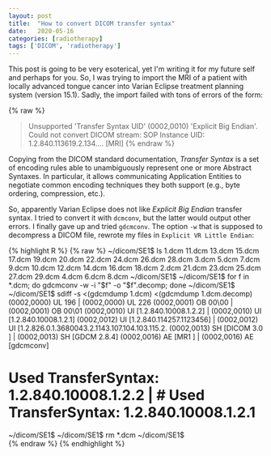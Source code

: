 ```yaml
---
layout: post
title:  "How to convert DICOM transfer syntax"
date:   2020-05-16
categories: [radiotherapy]
tags: ['DICOM', 'radiotherapy']
---
```


This post is going to be very esoterical, yet I'm writing it for my future self and perhaps for you. So, I was trying to import the MRI of a patient with locally advanced tongue cancer into Varian Eclipse treatment planning system (version 15.1). Sadly, the import failed with tons of errors of the form:

{% raw %}
> Unsupported 'Transfer Syntax UID' (0002,0010) 'Explicit Big Endian'.<br>
> Could not convert DICOM stream: SOP Instance UID: 1.2.840.113619.2.134.... [MRI]
{% endraw %}

Copying from the DICOM standard documentation, *Transfer Syntax* is a set of encoding rules able to unambiguously represent one or more Abstract Syntaxes. In particular, it allows communicating Application Entities to negotiate common encoding techniques they both support (e.g., byte ordering, compression, etc.).

So, apparently Varian Eclipse does not like *Explicit Big Endian* transfer syntax. I tried to convert it with `dcmconv`, but the latter would output other errors. I finally gave up and tried `gdcmconv`. The option `-w` that is supposed to decompress a DICOM file, rewrote my files in `Explicit VR Little Endian`:

{% highlight R %}
{% raw %}
~/dicom/SE1$ ls
1.dcm  11.dcm  13.dcm  15.dcm  17.dcm  19.dcm  20.dcm  22.dcm  24.dcm  26.dcm  28.dcm  3.dcm  5.dcm  7.dcm
9.dcm  10.dcm  12.dcm  14.dcm  16.dcm  18.dcm  2.dcm   21.dcm  23.dcm  25.dcm  27.dcm  29.dcm  4.dcm  6.dcm
8.dcm
~/dicom/SE1$
~/dicom/SE1$ for f in *.dcm; do gdcmconv -w -i "$f" -o "$f".decomp; done
~/dicom/SE1$
~/dicom/SE1$ sdiff -s <(gdcmdump 1.dcm) <(gdcmdump 1.dcm.decomp)
(0002,0000) UL 196                            | (0002,0000) UL 226
(0002,0001) OB 00\00                          | (0002,0001) OB 00\01
(0002,0010) UI [1.2.840.10008.1.2.2]          | (0002,0010) UI [1.2.840.10008.1.2.1]
(0002,0012) UI [1.2.840.114257.1123456]       | (0002,0012) UI [1.2.826.0.1.3680043.2.1143.107.104.103.115.2.
(0002,0013) SH [DICOM 3.0 ]                   | (0002,0013) SH [GDCM 2.8.4]
(0002,0016) AE [MR1 ]                         | (0002,0016) AE [gdcmconv]
# Used TransferSyntax: 1.2.840.10008.1.2.2    | # Used TransferSyntax: 1.2.840.10008.1.2.1
~/dicom/SE1$
~/dicom/SE1$ rm *.dcm
~/dicom/SE1$                                                         
{% endraw %}
{% endhighlight %}

